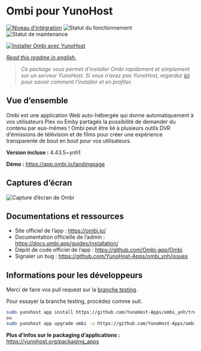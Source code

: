 <!--
N.B.: This README was automatically generated by https://github.com/YunoHost/apps/tree/master/tools/README-generator
It shall NOT be edited by hand.
-->

# Ombi pour YunoHost

[![Niveau d’intégration](https://dash.yunohost.org/integration/ombi.svg)](https://dash.yunohost.org/appci/app/ombi) ![Statut du fonctionnement](https://ci-apps.yunohost.org/ci/badges/ombi.status.svg) ![Statut de maintenance](https://ci-apps.yunohost.org/ci/badges/ombi.maintain.svg)

[![Installer Ombi avec YunoHost](https://install-app.yunohost.org/install-with-yunohost.svg)](https://install-app.yunohost.org/?app=ombi)

*[Read this readme in english.](./README.md)*

> *Ce package vous permet d’installer Ombi rapidement et simplement sur un serveur YunoHost.
Si vous n’avez pas YunoHost, regardez [ici](https://yunohost.org/#/install) pour savoir comment l’installer et en profiter.*

## Vue d’ensemble

Ombi est une application Web auto-hébergée qui donne automatiquement à vos utilisateurs Plex ou Emby partagés la possibilité de demander du contenu par eux-mêmes ! Ombi peut être lié à plusieurs outils DVR d'émissions de télévision et de films pour créer une expérience transparente de bout en bout pour vos utilisateurs.

**Version incluse :** 4.43.5~ynh1

**Démo :** https://app.ombi.io/landingpage

## Captures d’écran

![Capture d’écran de Ombi](./doc/screenshots/screenshot.png)

## Documentations et ressources

* Site officiel de l’app : <https://ombi.io/>
* Documentation officielle de l’admin : <https://docs.ombi.app/guides/installation/>
* Dépôt de code officiel de l’app : <https://github.com/Ombi-app/Ombi>
* Signaler un bug : <https://github.com/YunoHost-Apps/ombi_ynh/issues>

## Informations pour les développeurs

Merci de faire vos pull request sur la [branche testing](https://github.com/YunoHost-Apps/ombi_ynh/tree/testing).

Pour essayer la branche testing, procédez comme suit.

``` bash
sudo yunohost app install https://github.com/YunoHost-Apps/ombi_ynh/tree/testing --debug
ou
sudo yunohost app upgrade ombi -u https://github.com/YunoHost-Apps/ombi_ynh/tree/testing --debug
```

**Plus d’infos sur le packaging d’applications :** <https://yunohost.org/packaging_apps>